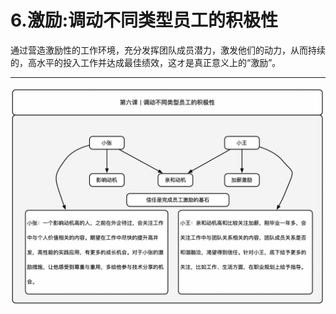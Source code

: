 # 6.激励:调动不同类型员工的积极性

通过营造激励性的工作环境，充分发挥团队成员潜力，激发他们的动力，从而持续的，高水平的投入工作并达成最佳绩效，这オ是真正意义上的“激励”。











---



![](./img/jili.png)